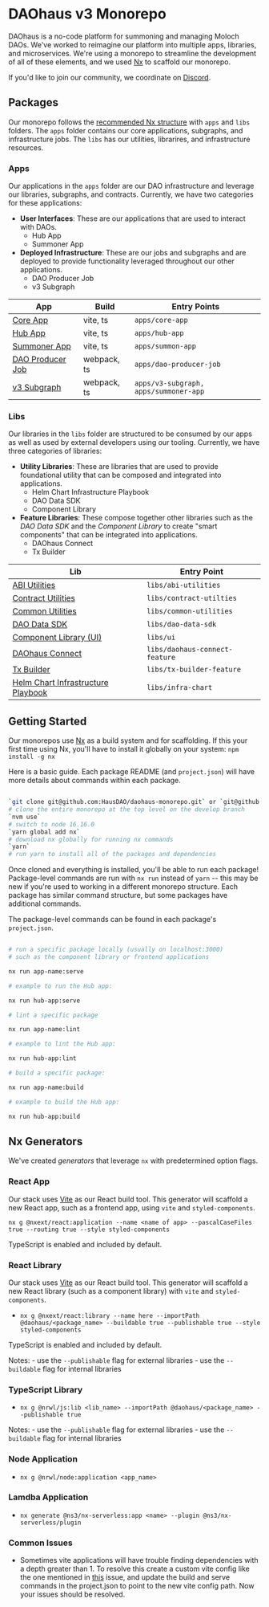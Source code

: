 # DAOhaus v3 Monorepo

DAOhaus is a no-code platform for summoning and managing Moloch DAOs. We've worked to reimagine our platform into multiple apps, libraries, and microservices. We're using a monorepo to streamline the development of all of these elements, and we used [Nx](https://nx.dev) to scaffold our monorepo.

If you'd like to join our community, we coordinate on [Discord](https://discord.gg/gWH4vt3tWE).

## Packages

Our monorepo follows the [recommended Nx structure](https://nx.dev/structure/applications-and-libraries) with `apps` and `libs` folders. The `apps` folder contains our core applications, subgraphs, and infrastructure jobs. The `libs` has our utilities, librarires, and infrastructure resources.

### Apps

Our applications in the `apps` folder are our DAO infrastructure and leverage our libraries, subgraphs, and contracts. Currently, we have two categories for these applications:

- **User Interfaces**: These are our applications that are used to interact with DAOs.
  - Hub App
  - Summoner App
- **Deployed Infrastructure**: These are our jobs and subgraphs and are deployed to provide functionality leveraged throughout our other applications.
  - DAO Producer Job
  - v3 Subgraph


| App                                              | Build       | Entry Points                          |
| ------------------------------------------------ | ----------- | ------------------------------------- |
| [Core App](./apps/core-app)                      | vite, ts    | `apps/core-app`                       |
| [Hub App](./apps/hub-app)                        | vite, ts    | `apps/hub-app`                        |
| [Summoner App](./apps/summon-app/)               | vite, ts    | `apps/summon-app`                     |
| [DAO Producer Job](./apps/jobs/dao-producer-job) | webpack, ts | `apps/dao-producer-job`               |
| [v3 Subgraph](./apps/v3-subgraph/)               | webpack, ts | `apps/v3-subgraph, apps/summoner-app` |

### Libs

Our libraries in the `libs` folder are structured to be consumed by our apps as well as used by external developers using our tooling. Currently, we have three categories of libraries:

- **Utility Libraries**: These are libraries that are used to provide foundational utility that can be composed and integrated into applications.
  - Helm Chart Infrastructure Playbook
  - DAO Data SDK
  - Component Library
- **Feature Libraries**: These compose together other libraries such as the _DAO Data SDK_ and the _Component Library_ to create "smart components" that can be integrated into applications.
  - DAOhaus Connect
  - Tx Builder


| Lib                                                      | Entry Point                    |
| -------------------------------------------------------- | ------------------------------ |
| [ABI Utilities](./libs/abi-utilities/)                   | `libs/abi-utilities`           |
| [Contract Utilities](./libs/contract-utilties/)          | `libs/contract-utilties`       |
| [Common Utilities](./libs/common-utilities/)             | `libs/common-utilities`        |
| [DAO Data SDK](./libs/dao-data)                          | `libs/dao-data-sdk`            |
| [Component Library (UI)](./libs/ui)                      | `libs/ui`                      |
| [DAOhaus Connect](./libs/daohaus-connect-feature)        | `libs/daohaus-connect-feature` |
| [Tx Builder](./libs/tx-builder-feature)                  | `libs/tx-builder-feature`      |
| [Helm Chart Infrastructure Playbook](./libs/infra-chart) | `libs/infra-chart`             |

## Getting Started

Our monorepos use [Nx](https://nx.dev/) as a build system and for scaffolding. If this your first time using Nx, you'll have to install it globally on your system:
`npm install -g nx`

Here is a basic guide. Each package README (and `project.json`) will have more details about commands within each package.

```bash

`git clone git@github.com:HausDAO/daohaus-monorepo.git` or `git@github.com:HausDAO/daohaus-monorepo.git`
# clone the entire monorepo at the top level on the develop branch
`nvm use`
# switch to node 16.16.0
`yarn global add nx`
# download nx globally for running nx commands
`yarn`
# run yarn to install all of the packages and dependencies

```

Once cloned and everything is installed, you'll be able to run each package! Package-level commands are run with `nx run` instead of `yarn` -- this may be new if you're used to working in a different monorepo structure. Each package has similar command structure, but some packages have additional commands.

The package-level commands can be found in each package's `project.json`.

```bash

# run a specific package locally (usually on localhost:3000)
# such as the component library or frontend applications

nx run app-name:serve

# example to run the Hub app:

nx run hub-app:serve

# lint a specific package

nx run app-name:lint

# example to lint the Hub app:

nx run hub-app:lint

# build a specific package:

nx run app-name:build

# example to build the Hub app:

nx run hub-app:build

```

## Nx Generators

We've created _generators_ that leverage `nx` with predetermined option flags.

### React App

Our stack uses [Vite](https://vitejs.dev/) as our React build tool. This generator will scaffold a new React app, such as a frontend app, using `vite` and `styled-components`.

`nx g @nxext/react:application --name <name of app> --pascalCaseFiles true --routing true --style styled-components`

TypeScript is enabled and included by default.

### React Library

Our stack uses [Vite](https://vitejs.dev/) as our React build tool. This generator will scaffold a new React library (such as a component library) with `vite` and `styled-components`.

- `nx g @nxext/react:library --name here --importPath @daohaus/<package_name> --buildable true --publishable true --style styled-components`

TypeScript is enabled and included by default.

Notes: - use the `--publishable` flag for external libraries - use the `--buildable` flag for internal libraries

### TypeScript Library

- `nx g @nrwl/js:lib <lib_name> --importPath @daohaus/<package_name> --publishable true`

Notes: - use the `--publishable` flag for external libraries - use the `--buildable` flag for internal libraries

### Node Application

- `nx g @nrwl/node:application <app_name>`

### Lamdba Application

- `nx generate @ns3/nx-serverless:app <name> --plugin @ns3/nx-serverless/plugin`

### Common Issues

- Sometimes vite applications will have trouble finding dependencies with a depth greater than 1. To resolve this create a custom vite config like the one mentioned in [this](https://github.com/aleclarson/vite-tsconfig-paths/issues/12#issuecomment-1081160667) issue, and update the build and serve commands in the project.json to point to the new vite config path. Now your issues should be resolved.
